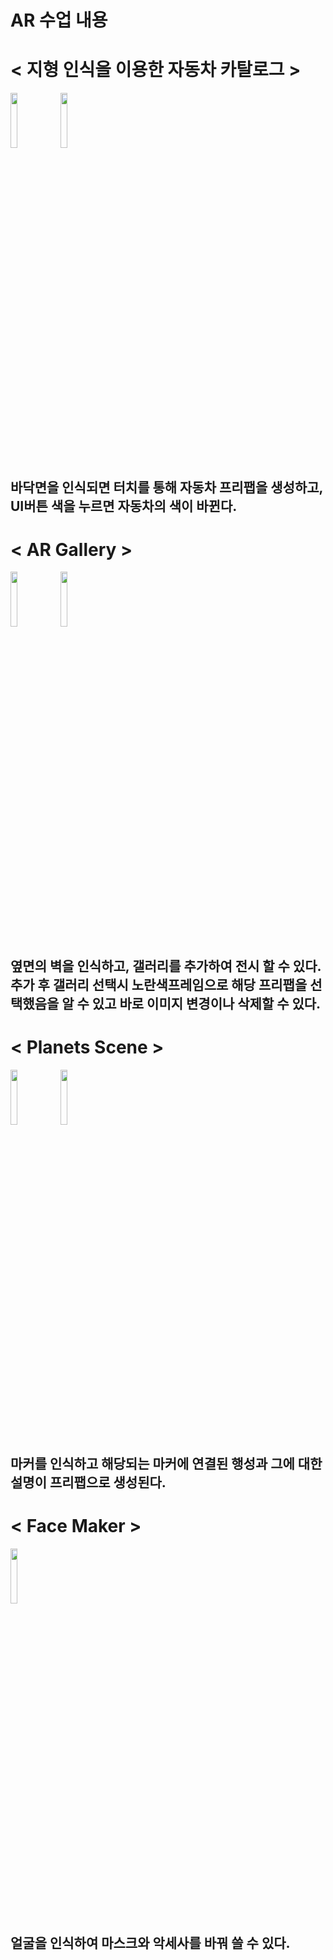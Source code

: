 # AR 수업 내용


# < 지형 인식을 이용한 자동차 카탈로그 >
<img src="https://github.com/ub0329/AR/assets/112606772/e0d013ab-ec7a-4a6b-8592-d55ec9543ac6" width="15%">
<img src="https://github.com/ub0329/AR/assets/112606772/664d38a9-ea57-4124-8bc7-826bb7b60dff" width="15%">

## 바닥면을 인식되면 터치를 통해 자동차 프리팹을 생성하고, UI버튼 색을 누르면 자동차의 색이 바뀐다.

# < AR Gallery > 
<img src="https://github.com/ub0329/AR/assets/112606772/d18da9c9-dd79-4f9a-a014-89f527a9f3c0" width="15%">
<img src="https://github.com/ub0329/AR/assets/112606772/c953c192-49bf-4c96-b28f-65fd9a3e3e84" width="15%">

## 옆면의 벽을 인식하고, 갤러리를 추가하여 전시 할 수 있다. 추가 후 갤러리 선택시 노란색프레임으로 해당 프리팹을 선택했음을 알 수 있고 바로 이미지 변경이나 삭제할 수 있다.


# < Planets Scene >
<img src="https://github.com/ub0329/AR/assets/112606772/47060daf-aa8a-4b83-9e5f-acf29b555592" width="15%">
<img src="https://github.com/ub0329/AR/assets/112606772/b9aaa813-2aca-4f11-ae79-ce9ebff8755e" width="15%">

## 마커를 인식하고 해당되는 마커에 연결된 행성과 그에 대한 설명이 프리팹으로 생성된다. 

# < Face Maker >
<img src="https://github.com/ub0329/AR/assets/112606772/9674bee6-adbd-42b2-b17a-87ab69fbc7df" width="15%">

## 얼굴을 인식하여 마스크와 악세사를 바꿔 쓸 수 있다.




